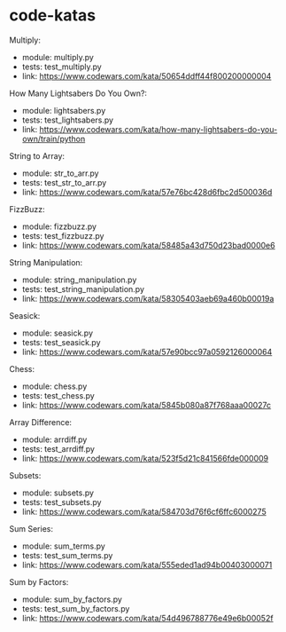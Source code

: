 # code-katas

Multiply:
- module: multiply.py
- tests: test_multiply.py
- link: https://www.codewars.com/kata/50654ddff44f800200000004

How Many Lightsabers Do You Own?:
- module: lightsabers.py
- tests: test_lightsabers.py
- link: https://www.codewars.com/kata/how-many-lightsabers-do-you-own/train/python

String to Array:
- module: str_to_arr.py
- tests: test_str_to_arr.py
- link: https://www.codewars.com/kata/57e76bc428d6fbc2d500036d

FizzBuzz:
- module: fizzbuzz.py
- tests: test_fizzbuzz.py
- link: https://www.codewars.com/kata/58485a43d750d23bad0000e6

String Manipulation:
- module: string_manipulation.py
- tests: test_string_manipulation.py
- link: https://www.codewars.com/kata/58305403aeb69a460b00019a

Seasick:
- module: seasick.py
- tests: test_seasick.py
- link: https://www.codewars.com/kata/57e90bcc97a0592126000064

Chess:
- module: chess.py
- tests: test_chess.py
- link: https://www.codewars.com/kata/5845b080a87f768aaa00027c

Array Difference:
- module: arrdiff.py
- tests: test_arrdiff.py
- link: https://www.codewars.com/kata/523f5d21c841566fde000009

Subsets:
- module: subsets.py
- tests: test_subsets.py
- link: https://www.codewars.com/kata/584703d76f6cf6ffc6000275

Sum Series:
- module: sum_terms.py
- tests: test_sum_terms.py
- link: https://www.codewars.com/kata/555eded1ad94b00403000071

Sum by Factors:
- module: sum_by_factors.py
- tests: test_sum_by_factors.py
- link: https://www.codewars.com/kata/54d496788776e49e6b00052f

